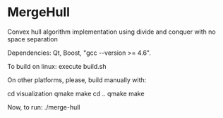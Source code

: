 MergeHull
=========

Convex hull algorithm implementation using divide and conquer with no space separation


Dependencies: Qt, Boost, "gcc --version >= 4.6".


To build on linux: execute build.sh

On other platforms, please, build manually with:

cd visualization
qmake
make
cd ..
qmake
make


Now, to run: ./merge-hull